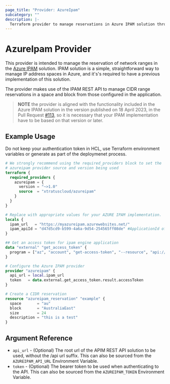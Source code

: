 ```yaml
---
page_title: "Provider: AzureIpam"
subcategory: ""
description: |-
  Terraform provider to manage reservations in Azure IPAM solution through REST API
---
```


# AzureIpam Provider
This provider is intended to manage the reservation of network ranges in the [Azure IPAM](https://github.com/Azure/ipam) solution. IPAM solution is a simple, straightforward way to manage IP address spaces in Azure, and it's's required to have a previous implementation of this solution.

The provider makes use of the IPAM REST API to manage CIDR range reservations in a space and block from those configured in the application.

> **NOTE** the provider is aligned with the functionality included in the Azure IPAM solution in the version published on 18 April 2023, in the Pull Request [#113](https://github.com/Azure/ipam/pull/113), so it is necessary that your IPAM implementation have to be based on that version or later.

## Example Usage

Do not keep your authentication token in HCL, use Terraform environment variables or generate as part of the deploymenet process.

```terraform
# We strongly recommend using the required_providers block to set the
# azureipam provider source and version being used
terraform {
  required_providers {
    azureipam = {
      version = "~>1.0"
      source  = "xtratuscloud/azureipam"
    }
  }
}

# Replace with appropriate values for your AZURE IPAM implementation. 
locals {
  ipam_url   = "https://myazureipam.azurewebsites.net/"
  ipam_apiId = "d47d5cd9-b599-4a6a-9d54-254565ff08de" #ApplicationId of the Engine Azure AD Application, see also the [IPAM deployment documentation](https://github.com/Azure/ipam/tree/main/docs/deployment)
}

## Get an access token for ipam engine application
data "external" "get_access_token" {
  program = ["az", "account", "get-access-token", "--resource", "api://${local.ipam_apiId}"]
}

# Configure the Azure IPAM provider
provider "azureipam" {
  api_url = local.ipam_url
  token   = data.external.get_access_token.result.accessToken
}

# Create a CIDR reservation
resource "azureipam_reservation" "example" {
  space       = "au"
  block       = "AustraliaEast"
  size        = 24
  description = "this is a test"
}
```

## Argument Reference

* `api_url` - (Optional) The root url of the APIM REST API solution to be used, without the /api url suffix. This can also be sourced from the `AZUREIPAM_API_URL` Environment Variable.
* `token` - (Optional) The bearer token to be used when authenticating to the API. This can also be sourced from the `AZUREIPAM_TOKEN` Environment Variable.
